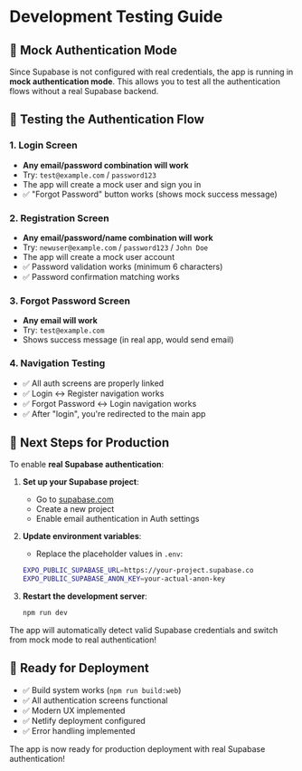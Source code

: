 # Development Testing Guide

## 🔧 Mock Authentication Mode

Since Supabase is not configured with real credentials, the app is running in **mock authentication mode**. This allows you to test all the authentication flows without a real Supabase backend.

## 📱 Testing the Authentication Flow

### 1. Login Screen
- **Any email/password combination will work**
- Try: `test@example.com` / `password123`
- The app will create a mock user and sign you in
- ✅ "Forgot Password" button works (shows mock success message)

### 2. Registration Screen
- **Any email/password/name combination will work**
- Try: `newuser@example.com` / `password123` / `John Doe`
- The app will create a mock user account
- ✅ Password validation works (minimum 6 characters)
- ✅ Password confirmation matching works

### 3. Forgot Password Screen
- **Any email will work**
- Try: `test@example.com`
- Shows success message (in real app, would send email)

### 4. Navigation Testing
- ✅ All auth screens are properly linked
- ✅ Login ↔ Register navigation works
- ✅ Forgot Password ↔ Login navigation works
- ✅ After "login", you're redirected to the main app

## 🎯 Next Steps for Production

To enable **real Supabase authentication**:

1. **Set up your Supabase project**:
   - Go to [supabase.com](https://supabase.com)
   - Create a new project
   - Enable email authentication in Auth settings

2. **Update environment variables**:
   - Replace the placeholder values in `.env`:
   ```bash
   EXPO_PUBLIC_SUPABASE_URL=https://your-project.supabase.co
   EXPO_PUBLIC_SUPABASE_ANON_KEY=your-actual-anon-key
   ```

3. **Restart the development server**:
   ```bash
   npm run dev
   ```

The app will automatically detect valid Supabase credentials and switch from mock mode to real authentication!

## 🎉 Ready for Deployment

- ✅ Build system works (`npm run build:web`)
- ✅ All authentication screens functional
- ✅ Modern UX implemented
- ✅ Netlify deployment configured
- ✅ Error handling implemented

The app is now ready for production deployment with real Supabase authentication!
